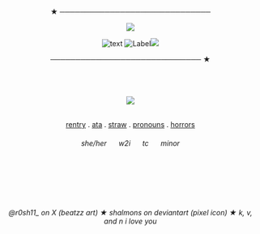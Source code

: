 <div align="center">

  ★ ──────────────────────────────
  
  <img src="https://readme-typing-svg.herokuapp.com?font=Fira+Code&size=22&pause=1000&color=F4C64F&center=true&vCenter=true&width=600&lines=sign+ata+^^;eye+for+an+eye." />

  ![text](https://komarev.com/ghpvc/?username=chanceglazer&color=F62664&style=plastic-square)  ![Label](https://img.shields.io/badge/note-arg%20lover%20for%20life-7E55CA)<img src="https://images-wixmp-ed30a86b8c4ca887773594c2.wixmp.com/f/15a35bd6-27ab-46cd-b8f1-cacb0a51d88c/damzl8o-8f370010-e022-4383-99d0-57816c49cf88.png?token=eyJ0eXAiOiJKV1QiLCJhbGciOiJIUzI1NiJ9.eyJzdWIiOiJ1cm46YXBwOjdlMGQxODg5ODIyNjQzNzNhNWYwZDQxNWVhMGQyNmUwIiwiaXNzIjoidXJuOmFwcDo3ZTBkMTg4OTgyMjY0MzczYTVmMGQ0MTVlYTBkMjZlMCIsIm9iaiI6W1t7InBhdGgiOiJcL2ZcLzE1YTM1YmQ2LTI3YWItNDZjZC1iOGYxLWNhY2IwYTUxZDg4Y1wvZGFtemw4by04ZjM3MDAxMC1lMDIyLTQzODMtOTlkMC01NzgxNmM0OWNmODgucG5nIn1dXSwiYXVkIjpbInVybjpzZXJ2aWNlOmZpbGUuZG93bmxvYWQiXX0.1Snv4-Bvhi2S0R6fTK5XHUAI8HWOQC7pp9avcg3vN-E" />

  ────────────────────────────── ★
</div>

<br>
<br>
<br>

<div align="center">
  
<img src="https://files.catbox.moe/tj1jt4.jpg" />

<br>
<br>

[rentry](https://rentry.co/gr0wing_f3rnz) . [ata](https://samuelfrnwilliams.atabook.org/) . [straw](https://ozolog1fan.straw.page/)  .  [pronouns](https://en.pronouns.page/@__.jas) .  [horrors](https://hallofhorrors.straw.page/)

<h6>she/her&nbsp;&nbsp;&nbsp;&nbsp;&nbsp;&nbsp;w2i&nbsp;&nbsp;&nbsp;&nbsp;&nbsp;&nbsp;tc&nbsp;&nbsp;&nbsp;&nbsp;&nbsp;&nbsp;minor</h6>
<br>
<br>
<br>
<br>
<h6> @r0sh11_ on X (beatzz art) ★ shalmons on deviantart (pixel icon) ★ k, v, and n i love you </h6>

</div>
